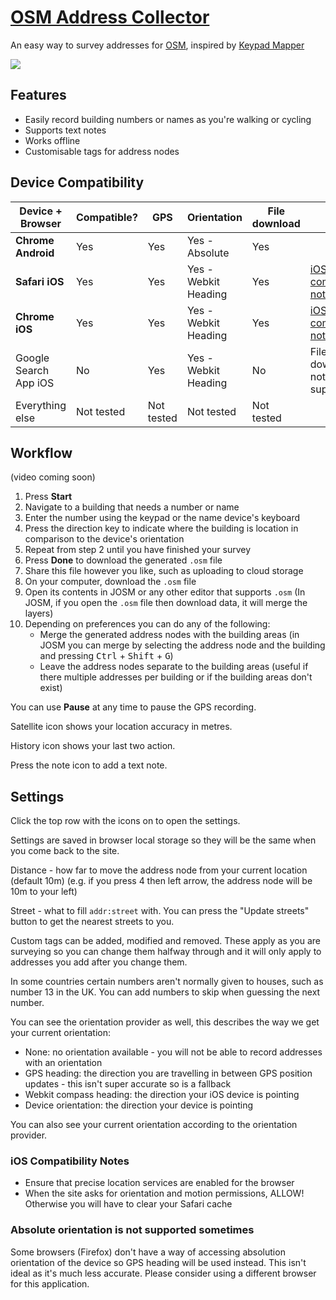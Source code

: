 # [OSM Address Collector](https://ntzm.github.io/osm-address-collector/)

An easy way to survey addresses for [OSM](https://www.openstreetmap.org/), inspired by [Keypad Mapper](https://wiki.openstreetmap.org/wiki/Keypad-Mapper_3)

![](https://user-images.githubusercontent.com/3888578/204909727-d6ba792c-4756-419c-964c-36aa0afc32ec.png)

## Features

- Easily record building numbers or names as you're walking or cycling
- Supports text notes
- Works offline
- Customisable tags for address nodes

## Device Compatibility

| Device + Browser      | Compatible? | GPS        | Orientation          | File download | Notes                                               |
|-----------------------|-------------|------------|----------------------|---------------|-----------------------------------------------------|
| **Chrome Android**    | Yes         | Yes        | Yes - Absolute       | Yes           |                                                     |
| **Safari iOS**        | Yes         | Yes        | Yes - Webkit Heading | Yes           | [iOS compatibility notes](#ios-compatibility-notes) |
| **Chrome iOS**        | Yes         | Yes        | Yes - Webkit Heading | Yes           | [iOS compatibility notes](#ios-compatibility-notes) |
| Google Search App iOS | No          | Yes        | Yes - Webkit Heading | No            | File download not supported                         |
| Everything else       | Not tested  | Not tested | Not tested           | Not tested    |                                                     |

## Workflow

(video coming soon)

1. Press **Start**
1. Navigate to a building that needs a number or name
1. Enter the number using the keypad or the name device's keyboard
1. Press the direction key to indicate where the building is location in comparison to the device's orientation
1. Repeat from step 2 until you have finished your survey
1. Press **Done** to download the generated `.osm` file
1. Share this file however you like, such as uploading to cloud storage
1. On your computer, download the `.osm` file
1. Open its contents in JOSM or any other editor that supports `.osm`
   (In JOSM, if you open the `.osm` file then download data, it will merge the layers)
1. Depending on preferences you can do any of the following:
   - Merge the generated address nodes with the building areas
     (in JOSM you can merge by selecting the address node and the building and pressing <kbd>Ctrl</kbd> + <kbd>Shift</kbd> + <kbd>G</kbd>)
   - Leave the address nodes separate to the building areas
     (useful if there multiple addresses per building or if the building areas don't exist)

You can use **Pause** at any time to pause the GPS recording.

Satellite icon shows your location accuracy in metres.

History icon shows your last two action.

Press the note icon to add a text note.

## Settings

Click the top row with the icons on to open the settings.

Settings are saved in browser local storage so they will be the same when you come back to the site.

Distance - how far to move the address node from your current location (default 10m)
(e.g. if you press 4 then left arrow, the address node will be 10m to your left)

Street - what to fill `addr:street` with.
You can press the "Update streets" button to get the nearest streets to you.

Custom tags can be added, modified and removed.
These apply as you are surveying so you can change them halfway through and it will only apply to addresses you add after you change them.

In some countries certain numbers aren't normally given to houses, such as number 13 in the UK.
You can add numbers to skip when guessing the next number.

You can see the orientation provider as well, this describes the way we get your current orientation:

- None: no orientation available - you will not be able to record addresses with an orientation
- GPS heading: the direction you are travelling in between GPS position updates - this isn't super accurate so is a fallback
- Webkit compass heading: the direction your iOS device is pointing
- Device orientation: the direction your device is pointing

You can also see your current orientation according to the orientation provider.

### iOS Compatibility Notes

- Ensure that precise location services are enabled for the browser
- When the site asks for orientation and motion permissions, ALLOW! Otherwise you will have to clear your Safari cache

### Absolute orientation is not supported sometimes

Some browsers (Firefox) don't have a way of accessing absolution orientation of the device so GPS heading will be used instead.
This isn't ideal as it's much less accurate.
Please consider using a different browser for this application.
